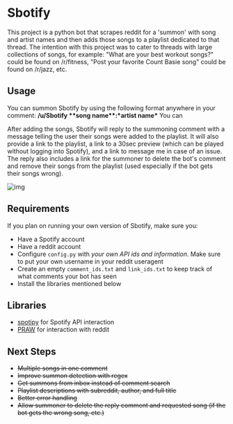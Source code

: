 # Sbotify

This project is a python bot that scrapes reddit for a 'summon' with song and artist names and then adds those songs to a playlist dedicated to that thread. The intention with this project was to cater to threads with large collections of songs, for example: "What are your best workout songs?" could be found on /r/fitness, "Post your favorite Count Basie song" could be found on /r/jazz, etc. 

## Usage 
You can summon Sbotify by using the following format anywhere in your comment: **/u/Sbotify \*\*song name\*\*:\*artist name\***
You can 

After adding the songs, Sbotify will reply to the summoning comment with a message telling the user their songs were added to the playlist. It will also provide a link to the playlist, a link to a 30sec preview (which can be played without logging into Spotify), and a link to message me in case of an issue. The reply also includes a link for the summoner to delete the bot's comment and remove their songs from the playlist (used especially if the bot gets their songs wrong).

![img](https://i.imgur.com/BD3PLXT.png)

## Requirements

If you plan on running your own version of Sbotify, make sure you:
* Have a Spotify account
* Have a reddit account
* Configure ```config.py``` with *your own API ids and information*. Make sure to put your own username in your reddit useragent
* Create an empty ```comment_ids.txt``` and ```link_ids.txt``` to keep track of what comments your bot has seen
* Install the libraries mentioned below

## Libraries

* [spotipy](https://github.com/plamere/spotipy) for Spotify API interaction
* [PRAW](https://github.com/praw-dev/praw) for interaction with reddit

## Next Steps
* ~~Multiple songs in one comment~~
* ~~Improve summon detection with regex~~
* ~~Get summons from inbox instead of comment search~~
* ~~Playlist descriptions with subreddit, author, and full title~~
* ~~Better error handling~~
* ~~Allow summoner to delete the reply comment and requested song (if the bot gets the wrong song, etc.)~~
